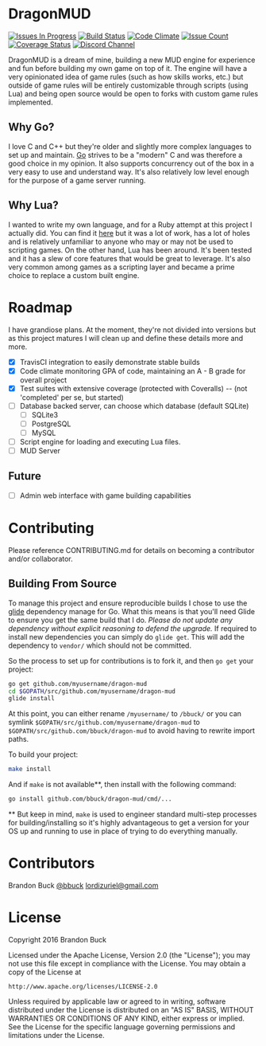 # DragonMUD

[![Issues In Progress](https://badge.waffle.io/bbuck/dragon-mud.svg?label=in%20progress&title=In%20Progress)](http://waffle.io/bbuck/dragon-mud)
[![Build Status](https://travis-ci.org/bbuck/dragon-mud.svg?branch=develop)](https://travis-ci.org/bbuck/dragon-mud)
[![Code Climate](https://codeclimate.com/github/bbuck/dragon-mud/badges/gpa.svg)](https://codeclimate.com/github/bbuck/dragon-mud)
[![Issue Count](https://codeclimate.com/github/bbuck/dragon-mud/badges/issue_count.svg)](https://codeclimate.com/github/bbuck/dragon-mud)
[![Coverage Status](https://coveralls.io/repos/github/bbuck/dragon-mud/badge.svg?branch=master)](https://coveralls.io/github/bbuck/dragon-mud?branch=master)
[![Discord Channel](https://img.shields.io/badge/discord-DragonMUD-blue.svg?style=flat)](https://discordapp.com/channels/141274099262423040/141274099262423040)


DragonMUD is a dream of mine, building a new MUD engine for experience and fun
before building my own game on top of it. The engine will have a very opinionated
idea of game rules (such as how skills works, etc.) but outside of game rules
will be entirely customizable through scripts (using Lua) and being open source
would be open to forks with custom game rules implemented.

## Why Go?

I love C and C++ but they're older and slightly more complex languages to set
up and maintain. [Go](https://golang.org/) strives to be a "modern" C and was
therefore a good choice in my opinion. It also supports concurrency out of the
box in a very easy to use and understand way. It's also relatively low level
enough for the purpose of a game server running.

## Why Lua?

I wanted to write my own language, and for a Ruby attempt at this project I
actually did. You can find it [here](https://github.com/bbuck/eleetscript) but
it was a lot of work, has a lot of holes and is relatively unfamiliar to anyone
who may or may not be used to scripting games. On the other hand, Lua has been
around. It's been tested and it has a slew of core features that would be
great to leverage. It's also very common among games as a scripting layer and
became a prime choice to replace a custom built engine.

# Roadmap

I have grandiose plans. At the moment, they're not divided into versions but as
this project matures I will clean up and define these details more and more.

 - [x] TravisCI integration to easily demonstrate stable builds
 - [x] Code climate monitoring GPA of code, maintaining an A - B grade for overall
   project
 - [x] Test suites with extensive coverage (protected with Coveralls) -- (not
   'completed' per se, but started)
 - [ ] Database backed server, can choose which database (default SQLite)
   - [ ] SQLite3
   - [ ] PostgreSQL
   - [ ] MySQL
 - [ ] Script engine for loading and executing Lua files.
 - [ ] MUD Server
 
## Future

 - [ ] Admin web interface with game building capabilities
 
# Contributing

Please reference CONTRIBUTING.md for details on becoming a contributor and/or
collaborator.

## Building From Source

To manage this project and ensure reproducible builds I chose to use the [glide](https://github.com/Masterminds/glide)
dependency manage for Go. What this means is that you'll need Glide to ensure
you get the same build that I do. *Please do not update any dependency without
explicit reasoning to defend the upgrade.* If required to install new
dependencies you can simply do `glide get`. This will add the dependency to `vendor/`
which should not be committed.

So the process to set up for contributions is to fork it, and then `go get` your
project:

```sh
go get github.com/myusername/dragon-mud
cd $GOPATH/src/github.com/myusername/dragon-mud
glide install
```

At this point, you can either rename `/myusername/` to `/bbuck/` or you can
symlink `$GOPATH/src/github.com/myusername/dragon-mud` to `$GOPATH/src/github.com/bbuck/dragon-mud`
to avoid having to rewrite import paths.

To build your project:

```sh
make install
```

And if `make` is not available**, then install with the following command:

```sh
go install github.com/bbuck/dragon-mud/cmd/...
```

** But keep in mind, `make` is used to engineer standard multi-step processes for
building/installing so it's highly advantageous to get a version for your OS
up and running to use in place of trying to do everything manually.

# Contributors

Brandon Buck [@bbuck](https://github.com/bbuck) <lordizuriel@gmail.com>

# License

Copyright 2016 Brandon Buck

Licensed under the Apache License, Version 2.0 (the "License");
you may not use this file except in compliance with the License.
You may obtain a copy of the License at

    http://www.apache.org/licenses/LICENSE-2.0

Unless required by applicable law or agreed to in writing, software
distributed under the License is distributed on an "AS IS" BASIS,
WITHOUT WARRANTIES OR CONDITIONS OF ANY KIND, either express or implied.
See the License for the specific language governing permissions and
limitations under the License.
